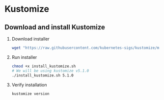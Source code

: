 # Kustomize

## Download and install Kustomize

1. Download installer

    ```bash
    wget "https://raw.githubusercontent.com/kubernetes-sigs/kustomize/master/hack/install_kustomize.sh"
    ```

2. Run installer

    ```bash
    chmod +x install_kustomize.sh
    # We will be using kustomize v5.1.0
    ./install_kustomize.sh 5.1.0
    ```

3. Verify installation

    ```bash
    kustomize version
    ```
